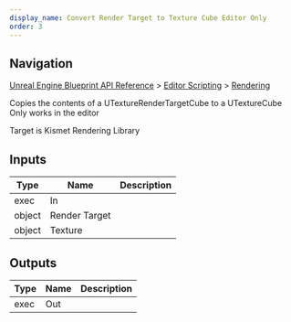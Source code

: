 ```yaml
---
display_name: Convert Render Target to Texture Cube Editor Only
order: 3
---
```

## Navigation

[Unreal Engine Blueprint API Reference](https://dev.epicgames.com/documentation/en-us/unreal-engine/BlueprintAPI) > [Editor Scripting](https://dev.epicgames.com/documentation/en-us/unreal-engine/BlueprintAPI/EditorScripting) > [Rendering](https://dev.epicgames.com/documentation/en-us/unreal-engine/BlueprintAPI/EditorScripting/Rendering)

Copies the contents of a UTextureRenderTargetCube to a UTextureCube
Only works in the editor

Target is Kismet Rendering Library

## Inputs

| Type | Name | Description |
| --- | --- | --- |
| exec | In |  |
| object | Render Target |  |
| object | Texture |  |

## Outputs

| Type | Name | Description |
| --- | --- | --- |
| exec | Out |  |
